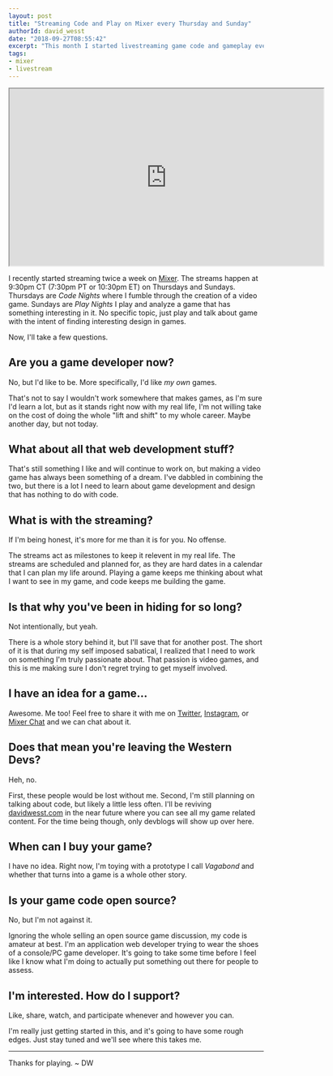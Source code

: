 ```yaml
---
layout: post
title: "Streaming Code and Play on Mixer every Thursday and Sunday"
authorId: david_wesst
date: "2018-09-27T08:55:42"
excerpt: "This month I started livestreaming game code and gameplay every Thursday and Sunday night at 9:30pm CT"
tags:
- mixer
- livestream
---
```


<iframe allowfullscreen="true" src="https://mixer.com/embed/player/davidwesst" width="620" height="349"> </iframe>

I recently started streaming twice a week on [Mixer][1]. The streams happen at 9:30pm CT (7:30pm PT or 10:30pm ET) on Thursdays and Sundays. Thursdays are _Code Nights_ where I fumble through the creation of a video game. Sundays are _Play Nights_ I play and analyze a game that has something interesting in it. No specific topic, just play and talk about game with the intent of finding interesting design in games.

Now, I'll take a few questions.

## Are you a game developer now?

No, but I'd like to be. More specifically, I'd like _my own_ games.

That's not to say I wouldn't work somewhere that makes games, as I'm sure I'd learn a lot, but as it stands right now with my real life, I'm not willing take on the cost of doing the whole "lift and shift" to my whole career. Maybe another day, but not today.

## What about all that web development stuff?

That's still something I like and will continue to work on, but making a video game has always been something of a dream. I've dabbled in combining the two, but there is a lot I need to learn about game development and design that has nothing to do with code.

## What is with the streaming?

If I'm being honest, it's more for me than it is for you. No offense.

The streams act as milestones to keep it relevent in my real life. The streams are scheduled and planned for, as they are hard dates in a calendar that I can plan my life around. Playing a game keeps me thinking about what I want to see in my game, and code keeps me building the game.

## Is that why you've been in hiding for so long?

Not intentionally, but yeah. 

There is a whole story behind it, but I'll save that for another post. The short of it is that during my self imposed sabatical, I realized that I need to work on something I'm truly passionate about. That passion is video games, and this is me making sure I don't regret trying to get myself involved.

## I have an idea for a game...

Awesome. Me too! Feel free to share it with me on [Twitter][2], [Instagram][3], or [Mixer Chat][1] and we can chat about it.

## Does that mean you're leaving the Western Devs?

Heh, no.

First, these people would be lost without me. Second, I'm still planning on talking about code, but likely a little less often. I'll be reviving [davidwesst.com][4] in the near future where you can see all my game related content. For the time being though, only devblogs will show up over here.

## When can I buy your game?

I have no idea. Right now, I'm toying with a prototype I call _Vagabond_ and whether that turns into a game is a whole other story.

## Is your game code open source?

No, but I'm not against it.

Ignoring the whole selling an open source game discussion, my code is amateur at best. I'm an application web developer trying to wear the shoes of a console/PC game developer. It's going to take some time before I feel like I know what I'm doing to actually put something out there for people to assess.

## I'm interested. How do I support?

Like, share, watch, and participate whenever and however you can.

I'm really just getting started in this, and it's going to have some rough edges. Just stay tuned and we'll see where this takes me.

---
Thanks for playing. ~ DW

[1]: https://mixer.com/davidwesst
[2]: https://twitter.com/davidwesst
[3]: https://www.instagram.com/davidwesst/
[4]: https://davidwesst.com